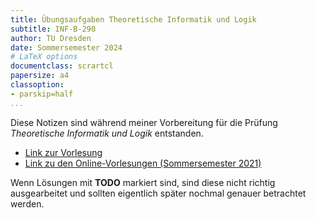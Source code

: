 ```yaml
---
title: Übungsaufgaben Theoretische Informatik und Logik
subtitle: INF-B-290
author: TU Dresden
date: Sommersemester 2024
# LaTeX options
documentclass: scrartcl
papersize: a4
classoption:
- parskip=half
...
```


Diese Notizen sind während meiner Vorbereitung für die Prüfung *Theoretische Informatik und Logik* entstanden.

  * [Link zur Vorlesung](https://web.archive.org/web/20250222123606/https://iccl.inf.tu-dresden.de/web/Theoretische_Informatik_und_Logik_%28SS2024%29)
  * [Link zu den Online-Vorlesungen (Sommersemester 2021)](https://www.youtube.com/playlist?list=PLz7XhF-sAU8z4FtL7V9uefCXzW9Z9rk5c)

Wenn Lösungen mit **TODO** markiert sind, sind diese nicht richtig ausgearbeitet und sollten eigentlich später nochmal genauer betrachtet werden.
